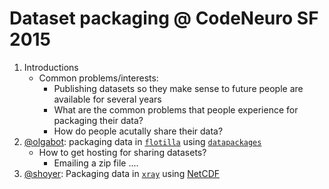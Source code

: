 # Dataset packaging @ CodeNeuro SF 2015

1. Introductions
	- Common problems/interests: 
		- Publishing datasets so they make sense to future people are available for several years
		- What are the common problems that people experience for packaging their data?
		- How do people acutally share their data?
2. [@olgabot](https://github.com/olgabot): packaging data in [`flotilla`](https://github.com/YeoLab/flotilla) using [`datapackages`](http://dataprotocols.org/data-packages/)
	- How to get hosting for sharing datasets?
		- Emailing a zip file ....
3. [@shoyer](https://github.com/shoyer): Packaging data in [`xray`](https://github.com/shoyer) using [NetCDF](http://www.unidata.ucar.edu/software/thredds/current/netcdf-java/CDM/)